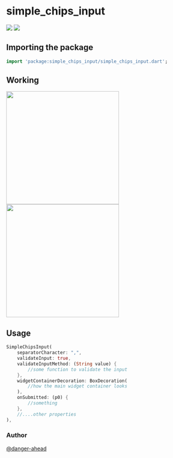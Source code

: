 # **simple_chips_input**
<img src="https://img.shields.io/github/stars/danger-ahead/simple_chips_input" /> <img src="https://img.shields.io/github/license/danger-ahead/simple_chips_input" />

## Importing the package
```dart
import 'package:simple_chips_input/simple_chips_input.dart';
```

## Working
<img src="https://imgur.com/2pVOl0E.gif" width="300px" height="auto" />
<img src="https://imgur.com/1MLeFZt.gif" width="300px" height="auto" />

## Usage
```dart
SimpleChipsInput(
    separatorCharacter: ",",
    validateInput: true,
    validateInputMethod: (String value) {
        //some function to validate the input
    },
    widgetContainerDecoration: BoxDecoration(
        //how the main widget container looks
    ),
    onSubmitted: (p0) {
        //something
    },
    //....other properties
),
```

### Author
[@danger-ahead](https://github.com/danger-ahead/)
